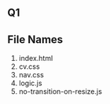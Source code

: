 ## **Q1**
## File Names
1. index.html
2. cv.css
3. nav.css
4. logic.js
5. no-transition-on-resize.js
